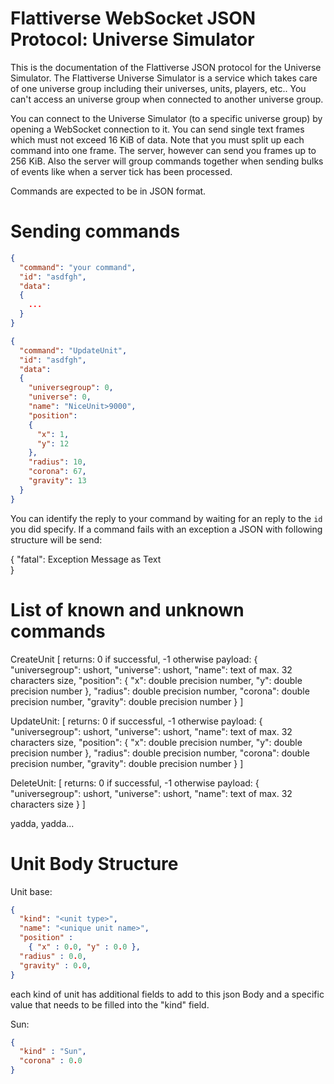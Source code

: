 # Flattiverse WebSocket JSON Protocol: Universe Simulator

This is the documentation of the Flattiverse JSON protocol for the Universe Simulator. The Flattiverse Universe Simulator is a service which takes care of one universe group including their universes, units, players, etc.. You can't access an universe group when connected to another universe group.

You can connect to the Universe Simulator (to a specific universe group) by opening a WebSocket connection to it. You can send single text frames which must not exceed 16 KiB of data. Note that you must split up each command into one frame. The server, however can send you frames up to 256 KiB. Also the server will group commands together when sending bulks of events like when a server tick has been processed.

Commands are expected to be in JSON format.

# Sending commands

```json
{
  "command": "your command",
  "id": "asdfgh",
  "data":
  {
    ...
  }
}

{
  "command": "UpdateUnit",
  "id": "asdfgh",
  "data":
  {
    "universegroup": 0,
    "universe": 0,
    "name": "NiceUnit>9000",
    "position":
    {
      "x": 1,
      "y": 12
    },
    "radius": 10,
    "corona": 67,
    "gravity": 13
  }
}

```

You can identify the reply to your command by waiting for an reply to the `id` you did specify.
If a command fails with an exception a JSON with following structure will be send:

{
  "fatal": Exception Message as Text  
}

# List of known and unknown commands

CreateUnit
[
  returns: 0 if successful, -1 otherwise
  payload:
  {
    "universegroup": ushort,
    "universe": ushort,
    "name": text of max. 32 characters size,
    "position":
    {
      "x": double precision number,
      "y": double precision number
    },
    "radius": double precision number,
    "corona": double precision number,
    "gravity": double precision number
  }
]

UpdateUnit:
[
  returns: 0 if successful, -1 otherwise
  payload:
  {
    "universegroup": ushort,
    "universe": ushort,
    "name": text of max. 32 characters size,
    "position":
    {
      "x": double precision number,
      "y": double precision number
    },
    "radius": double precision number,
    "corona": double precision number,
    "gravity": double precision number
  }
]

DeleteUnit:
[
  returns: 0 if successful, -1 otherwise
  payload:
  {
    "universegroup": ushort,
    "universe": ushort,
    "name": text of max. 32 characters size
  }
]

yadda, yadda...

# Unit Body Structure

Unit base:
```json
{
  "kind": "<unit type>",
  "name": "<unique unit name>",
  "position" :
    { "x" : 0.0, "y" : 0.0 },
  "radius" : 0.0,
  "gravity" : 0.0,
}
```
  
each kind of unit has additional fields to add to this json Body and a specific value that needs to be filled into the "kind" field.
  
Sun:
```json
{
  "kind" : "Sun",
  "corona" : 0.0
}
```
